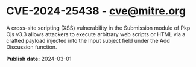# CVE-2024-25438 - cve@mitre.org

A cross-site scripting (XSS) vulnerability in the Submission module of Pkp Ojs v3.3 allows attackers to execute arbitrary web scripts or HTML via a crafted payload injected into the Input subject field under the Add Discussion function.

**Publish date:** 2024-03-01
